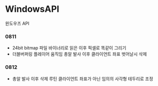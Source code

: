 # WindowsAPI
윈도우즈 API

### 0811
* 24bit bitmap 파일 바이너리로 읽은 이후 픽셀로 똑같이 그리기
* 더블버퍼링 플레이어 움직임 총알 발사 이후 클라이언트 좌표 벗어날시 삭제

### 0812
* 총알 발사 이후 삭제 루틴 클라이언트 좌표가 아닌 임의의 사각형 테두리로 조정

